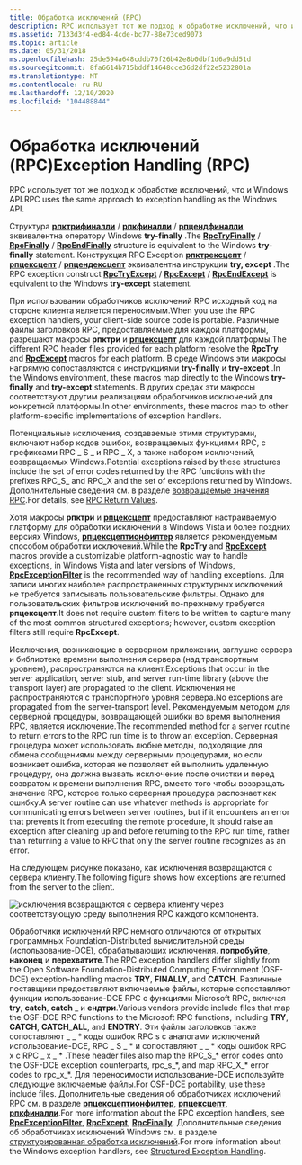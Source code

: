 ```yaml
---
title: Обработка исключений (RPC)
description: RPC использует тот же подход к обработке исключений, что и Windows API.
ms.assetid: 7133d3f4-ed84-4cde-bc77-88e73ced9073
ms.topic: article
ms.date: 05/31/2018
ms.openlocfilehash: 25de594a648cddb70f26b42e8b0dbf1d6a9dd51d
ms.sourcegitcommit: 8fa6614b715bddf14648cce36d2df22e5232801a
ms.translationtype: MT
ms.contentlocale: ru-RU
ms.lasthandoff: 12/10/2020
ms.locfileid: "104488844"
---
```

# <a name="exception-handling-rpc"></a><span data-ttu-id="9f138-103">Обработка исключений (RPC)</span><span class="sxs-lookup"><span data-stu-id="9f138-103">Exception Handling (RPC)</span></span>

<span data-ttu-id="9f138-104">RPC использует тот же подход к обработке исключений, что и Windows API.</span><span class="sxs-lookup"><span data-stu-id="9f138-104">RPC uses the same approach to exception handling as the Windows API.</span></span>

<span data-ttu-id="9f138-105">Структура [**рпктрифиналли**](rpctryfinally.md)  /  [**рпкфиналли**](/previous-versions/aa375699(v=vs.80))  /  [**рпцендфиналли**](/previous-versions/aa375634(v=vs.80)) эквивалентна оператору Windows **try-finally** .</span><span class="sxs-lookup"><span data-stu-id="9f138-105">The [**RpcTryFinally**](rpctryfinally.md) / [**RpcFinally**](/previous-versions/aa375699(v=vs.80)) / [**RpcEndFinally**](/previous-versions/aa375634(v=vs.80)) structure is equivalent to the Windows **try-finally** statement.</span></span> <span data-ttu-id="9f138-106">Конструкция RPC Exception [**рпктрексцепт**](rpctryexcept.md)  /  [**рпцексцепт**](/windows/desktop/api/Rpc/nf-rpc-rpcexcept)  /  [**рпцендексцепт**](/previous-versions/aa375629(v=vs.80)) эквивалентна инструкции **try, except** .</span><span class="sxs-lookup"><span data-stu-id="9f138-106">The RPC exception construct [**RpcTryExcept**](rpctryexcept.md) / [**RpcExcept**](/windows/desktop/api/Rpc/nf-rpc-rpcexcept) / [**RpcEndExcept**](/previous-versions/aa375629(v=vs.80)) is equivalent to the Windows **try-except** statement.</span></span>

<span data-ttu-id="9f138-107">При использовании обработчиков исключений RPC исходный код на стороне клиента является переносимым.</span><span class="sxs-lookup"><span data-stu-id="9f138-107">When you use the RPC exception handlers, your client-side source code is portable.</span></span> <span data-ttu-id="9f138-108">Различные файлы заголовков RPC, предоставляемые для каждой платформы, разрешают макросы **рпктри** и [**рпцексцепт**](/windows/desktop/api/Rpc/nf-rpc-rpcexcept) для каждой платформы.</span><span class="sxs-lookup"><span data-stu-id="9f138-108">The different RPC header files provided for each platform resolve the **RpcTry** and [**RpcExcept**](/windows/desktop/api/Rpc/nf-rpc-rpcexcept) macros for each platform.</span></span> <span data-ttu-id="9f138-109">В среде Windows эти макросы напрямую сопоставляются с инструкциями **try-finally** и **try-except** .</span><span class="sxs-lookup"><span data-stu-id="9f138-109">In the Windows environment, these macros map directly to the Windows **try-finally** and **try-except** statements.</span></span> <span data-ttu-id="9f138-110">В других средах эти макросы соответствуют другим реализациям обработчиков исключений для конкретной платформы.</span><span class="sxs-lookup"><span data-stu-id="9f138-110">In other environments, these macros map to other platform-specific implementations of exception handlers.</span></span>

<span data-ttu-id="9f138-111">Потенциальные исключения, создаваемые этими структурами, включают набор кодов ошибок, возвращаемых функциями RPC, с префиксами RPC \_ S \_ и RPC \_ X, а также набором исключений, возвращаемых Windows.</span><span class="sxs-lookup"><span data-stu-id="9f138-111">Potential exceptions raised by these structures include the set of error codes returned by the RPC functions with the prefixes RPC\_S\_ and RPC\_X and the set of exceptions returned by Windows.</span></span> <span data-ttu-id="9f138-112">Дополнительные сведения см. в разделе [возвращаемые значения RPC](rpc-return-values.md).</span><span class="sxs-lookup"><span data-stu-id="9f138-112">For details, see [RPC Return Values](rpc-return-values.md).</span></span>

<span data-ttu-id="9f138-113">Хотя макросы **рпктри** и [**рпцексцепт**](/windows/desktop/api/Rpc/nf-rpc-rpcexcept) предоставляют настраиваемую платформу для обработки исключений в Windows Vista и более поздних версиях Windows, [**рпцексцептионфилтер**](/windows/desktop/api/Rpcdce/nf-rpcdce-rpcexceptionfilter) является рекомендуемым способом обработки исключений.</span><span class="sxs-lookup"><span data-stu-id="9f138-113">While the **RpcTry** and [**RpcExcept**](/windows/desktop/api/Rpc/nf-rpc-rpcexcept) macros provide a customizable platform-agnostic way to handle exceptions, in Windows Vista and later versions of Windows, [**RpcExceptionFilter**](/windows/desktop/api/Rpcdce/nf-rpcdce-rpcexceptionfilter) is the recommended way of handling exceptions.</span></span> <span data-ttu-id="9f138-114">Для записи многих наиболее распространенных структурных исключений не требуется записывать пользовательские фильтры. Однако для пользовательских фильтров исключений по-прежнему требуется **рпцексцепт**.</span><span class="sxs-lookup"><span data-stu-id="9f138-114">It does not require custom filters to be written to capture many of the most common structured exceptions; however, custom exception filters still require **RpcExcept**.</span></span>

<span data-ttu-id="9f138-115">Исключения, возникающие в серверном приложении, заглушке сервера и библиотеке времени выполнения сервера (над транспортным уровнем), распространяются на клиент.</span><span class="sxs-lookup"><span data-stu-id="9f138-115">Exceptions that occur in the server application, server stub, and server run-time library (above the transport layer) are propagated to the client.</span></span> <span data-ttu-id="9f138-116">Исключения не распространяются с транспортного уровня сервера.</span><span class="sxs-lookup"><span data-stu-id="9f138-116">No exceptions are propagated from the server-transport level.</span></span> <span data-ttu-id="9f138-117">Рекомендуемым методом для серверной процедуры, возвращающей ошибки во время выполнения RPC, является исключение.</span><span class="sxs-lookup"><span data-stu-id="9f138-117">The recommended method for a server routine to return errors to the RPC run time is to throw an exception.</span></span> <span data-ttu-id="9f138-118">Серверная процедура может использовать любые методы, подходящие для обмена сообщениями между серверными процедурами, но если возникает ошибка, которая не позволяет ей выполнить удаленную процедуру, она должна вызвать исключение после очистки и перед возвратом к времени выполнения RPC, вместо того чтобы возвращать значение RPC, которое только серверная процедура распознает как ошибку.</span><span class="sxs-lookup"><span data-stu-id="9f138-118">A server routine can use whatever methods is appropriate for communicating errors between server routines, but if it encounters an error that prevents it from executing the remote procedure, it should raise an exception after cleaning up and before returning to the RPC run time, rather than returning a value to RPC that only the server routine recognizes as an error.</span></span>

<span data-ttu-id="9f138-119">На следующем рисунке показано, как исключения возвращаются с сервера клиенту.</span><span class="sxs-lookup"><span data-stu-id="9f138-119">The following figure shows how exceptions are returned from the server to the client.</span></span>

![исключения возвращаются с сервера клиенту через соответствующую среду выполнения RPC каждого компонента.](images/prog-a20.png)

<span data-ttu-id="9f138-121">Обработчики исключений RPC немного отличаются от открытых программных Foundation-Distributed вычислительной среды (использование-DCE), обрабатывающих исключения. **попробуйте**, **наконец** и **перехватите**.</span><span class="sxs-lookup"><span data-stu-id="9f138-121">The RPC exception handlers differ slightly from the Open Software Foundation-Distributed Computing Environment (OSF-DCE) exception-handling macros **TRY**, **FINALLY**, and **CATCH**.</span></span> <span data-ttu-id="9f138-122">Различные поставщики предоставляют включаемые файлы, которые сопоставляют функции использование-DCE RPC с функциями Microsoft RPC, включая **try**, **catch**, **catch** \_ и **ендтри**.</span><span class="sxs-lookup"><span data-stu-id="9f138-122">Various vendors provide include files that map the OSF-DCE RPC functions to the Microsoft RPC functions, including **TRY**, **CATCH**, **CATCH**\_**ALL**, and **ENDTRY**.</span></span> <span data-ttu-id="9f138-123">Эти файлы заголовков также сопоставляют \_ \_ \* коды ошибок RPC s с аналогами исключений использование-DCE, RPC \_ S \_ \* и сопоставляют \_ \_ \* коды ошибок RPC x с RPC \_ x \_ \* .</span><span class="sxs-lookup"><span data-stu-id="9f138-123">These header files also map the RPC\_S\_\* error codes onto the OSF-DCE exception counterparts, rpc\_s\_\*, and map RPC\_X\_\* error codes to rpc\_x\_\*.</span></span> <span data-ttu-id="9f138-124">Для переносимости использование-DCE используйте следующие включаемые файлы.</span><span class="sxs-lookup"><span data-stu-id="9f138-124">For OSF-DCE portability, use these include files.</span></span> <span data-ttu-id="9f138-125">Дополнительные сведения об обработчиках исключений RPC см. в разделе [**рпцексцептионфилтер**](/windows/desktop/api/Rpcdce/nf-rpcdce-rpcexceptionfilter), [**рпцексцепт**](/windows/desktop/api/Rpc/nf-rpc-rpcexcept), [**рпкфиналли**](/previous-versions/aa375699(v=vs.80)).</span><span class="sxs-lookup"><span data-stu-id="9f138-125">For more information about the RPC exception handlers, see [**RpcExceptionFilter**](/windows/desktop/api/Rpcdce/nf-rpcdce-rpcexceptionfilter), [**RpcExcept**](/windows/desktop/api/Rpc/nf-rpc-rpcexcept), [**RpcFinally**](/previous-versions/aa375699(v=vs.80)).</span></span> <span data-ttu-id="9f138-126">Дополнительные сведения об обработчиках исключений Windows см. в разделе [структурированная обработка исключений](/windows/desktop/Debug/structured-exception-handling).</span><span class="sxs-lookup"><span data-stu-id="9f138-126">For more information about the Windows exception handlers, see [Structured Exception Handling](/windows/desktop/Debug/structured-exception-handling).</span></span>

 

 
